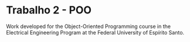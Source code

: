 # Trabalho 2 - POO
Work developed for the Object-Oriented Programming course in the Electrical Engineering Program at the Federal University of Espírito Santo.
